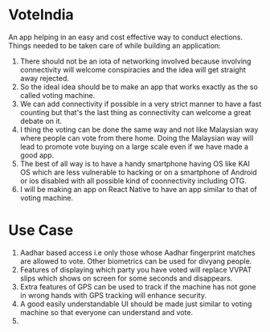 # VoteIndia
An app helping in an easy and cost effective way to conduct elections.
Things needed to be taken care of while building an application:
1. There should not be an iota of networking involved because involving connectivity will welcome conspiracies and the idea will get straight away rejected.
2. So the ideal idea should be to make an app that works exactly as the so called voting machine.
3. We can add connectivity if possible in a very strict manner to have a fast counting but that's the last thing as connectivity can welcome a great debate on it.
4. I thing the voting can be done the same way and not like Malaysian way where people can vote from there home. Doing the Malaysian way will lead to promote vote buying on a large scale even if we have made a good app.
5. The best of all way is to have a handy smartphone having OS like KAI OS which are less vulnerable to hacking or on a smartphone of Android or ios disabled with all possible kind of coonnectivity including OTG.
6. I will be making an app on React Native to have an app similar to that of voting machine.

# Use Case
1. Aadhar based access i.e only those whose Aadhar fingerprint matches are allowed to vote. Other biometrics can be used for divyang people.
2. Features of displaying which party you have voted will replace VVPAT slips which shows on screen for some seconds and disappears.
3. Extra features of GPS can be used to track if the machine has not gone in wrong hands with GPS tracking will enhance security.
4. A good easily understandable UI should be made just similar to voting machine so that everyone can understand and vote.
5. 

